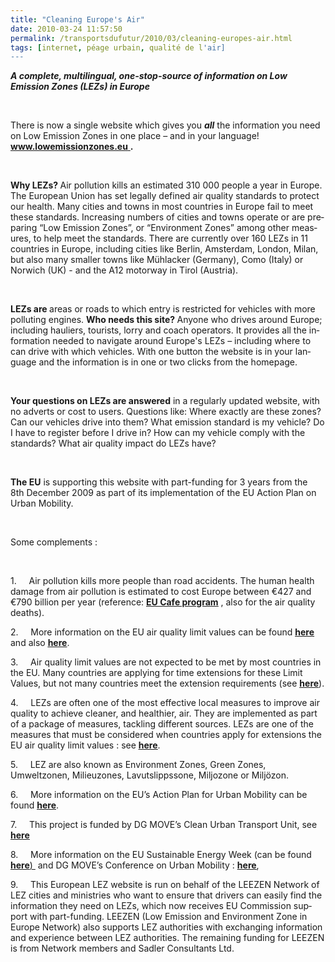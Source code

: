 ```yaml
---
title: "Cleaning Europe's Air"
date: 2010-03-24 11:57:50
permalink: /transportsdufutur/2010/03/cleaning-europes-air.html
tags: [internet, péage urbain, qualité de l'air]
---
```


<p class="MsoNormal"><strong><em><span lang="EN-GB">A complete, multilingual, one-stop-source of information on Low Emission Zones (LEZs) in </span></em></strong><strong><em><span lang="EN-GB">Europe</span></em></strong><span lang="EN-GB"></span></p> <p class="MsoNormal"><span lang="EN-GB"> </span></p> <p class="MsoNormal"><span lang="EN-GB">There is now a single website which gives you <strong><em>all</em></strong> the information you need on Low Emission Zones in one place – and in your language! </span><strong><span style="text-decoration: underline"><span lang="EN-GB">www.lowemissionzones.eu</span></span></strong><span style="text-decoration: underline"><span lang="EN-GB"> </span></span><strong><span lang="EN-GB">.</span></strong><span lang="EN-GB"> </span><span lang="EN-GB"><span> </span></span><span lang="EN-GB"><span> </span></span></p> <p class="MsoNormal"><strong><span lang="EN-GB"> </span></strong></p> <p class="MsoNormal"><strong><span lang="EN-GB">Why LEZs? </span></strong><span lang="EN-GB">Air pollution kills an estimated 310 000 people a year in </span><span lang="EN-GB">Europe</span><span lang="EN-GB">. The European Union has set legally defined air quality standards to protect our health. Many cities and towns in most countries in </span><span lang="EN-GB">Europe</span><span lang="EN-GB"> fail to meet these standards. Increasing numbers of cities and towns operate or are preparing “Low Emission Zones”, or “Environment Zones” among other measures, to help meet the standards. There are currently over 160 LEZs in 11 countries in </span><span lang="EN-GB">Europe</span><span lang="EN-GB">, including cities like </span><span lang="EN-GB">Berlin</span><span lang="EN-GB">, </span><span lang="EN-GB">Amsterdam</span><span lang="EN-GB">, </span><span lang="EN-GB">London</span><span lang="EN-GB">, </span><span lang="EN-GB">Milan</span><span lang="EN-GB">, but also many smaller towns like Mühlacker (</span><span lang="EN-GB">Germany</span><span lang="EN-GB">), </span><span lang="EN-GB">Como</span><span lang="EN-GB"> (</span><span lang="EN-GB">Italy</span><span lang="EN-GB">) or Norwich (UK) - and the A12 motorway in </span><span lang="EN-GB">Tirol</span><span lang="EN-GB"> (</span><span lang="EN-GB">Austria</span><span lang="EN-GB">).</span><span lang="EN-GB"></span></p> <p class="MsoNormal"><span lang="EN-GB"> </span></p> <p class="MsoNormal"><strong><span lang="EN-GB">LEZs are </span></strong><span lang="EN-GB">areas or roads to which entry is restricted for vehicles with more polluting engines. <strong>Who needs this site? </strong>Anyone who drives around </span><span lang="EN-GB">Europe</span><span lang="EN-GB">; including hauliers, tourists, lorry and coach operators. It provides all the information needed to navigate around </span><span lang="EN-GB">Europe</span><span lang="EN-GB">'s LEZs – including where to can drive with which vehicles. With one button the website is in your language and the information is in one or two clicks from the homepage.</span></p> <p class="MsoNormal"><span lang="EN-GB">  </span></p>  <!--more-->  <p class="MsoNormal"><strong><span lang="EN-GB">Your questions on LEZs are answered</span></strong><span lang="EN-GB"> in a regularly updated website, with no adverts or cost to users. Questions like: Where exactly are these zones? Can our vehicles drive into them? What emission standard is my vehicle? Do I have to register before I drive in? How can my vehicle comply with the standards? What air quality impact do LEZs have?</span></p> <p class="MsoNormal"><span lang="EN-GB"> </span></p> <p class="MsoNormal"><strong><span lang="EN-GB">The EU</span></strong><span lang="EN-GB"> is supporting this website with part-funding for 3 years from </span><span lang="EN-GB">the 8<span>th</span><span> </span>December 2009</span><span lang="EN-GB"> as part of its implementation of the EU Action Plan on Urban Mobility.</span></p> <p class="MsoNormal"><span lang="EN-GB"></span> </p> <p class="MsoNormal"><span lang="EN-GB">Some complements :</span></p> <p class="MsoNormal"><span lang="EN-GB"> </span></p> <p class="MsoNormal"><span lang="EN-GB">1.<span>		    </span>Air pollution kills more people than road accidents. The human health damage from air pollution is estimated to cost </span><span lang="EN-GB">Europe</span><span lang="EN-GB"> between €427 and €790 billion per year (reference: <strong><span style="text-decoration: underline"><a href="http://ec.europa.eu/environment/archives/cafe/general/keydocs.htm">EU Cafe program</a></span></strong> , also for the air quality deaths). </span></p> <p class="MsoNormal"><span lang="EN-GB">2.<span>		    </span>More information on the EU air quality limit values can be found <strong><span style="text-decoration: underline"><a href="http://lowemissionzones.eu/what-are-lezs--othermenu-32?start=10">here<span style="font-weight: normal"> </span></a></span></strong>and also <strong><span style="text-decoration: underline"><a href="http://ec.europa.eu/environment/air/legis.htm">here</a></span></strong>. </span></p> <p class="MsoNormal"><span lang="EN-GB">3.<span>		    </span>Air quality limit values are not expected to be met by most countries in the EU. Many countries are applying for time extensions for these Limit Values, but not many countries meet the extension requirements (see <strong><span style="text-decoration: underline"><a href="http://ec.europa.eu/environment/air/quality/legislation/time_extensions.htm">here</a></span></strong>). </span></p> <p class="MsoNormal"><span lang="EN-GB">4.<span>		    </span>LEZs are often one of the most effective local measures to improve air quality to achieve cleaner, and healthier, air. They are implemented as part of a package of measures, tackling different sources. LEZs are one of the measures that must be considered when countries apply for extensions the EU air quality limit values : see <strong><span style="text-decoration: underline"><a href="http://eur-%20lex.europa.eu/LexUriServ/LexUriServ.do?uri=OJ:L:2008:152:0001:0044:EN:PDF">here</a></span></strong>. </span></p> <p class="MsoNormal"><span lang="EN-GB">5.<span>		    </span>LEZ are also known as Environment Zones, Green Zones, Umweltzonen, Milieuzones, Lavutslippssone, Miljozone or Miljözon. </span></p> <p class="MsoNormal"><span lang="EN-GB">6.<span>		    </span>More information on the EU’s Action Plan for Urban Mobility can be found <strong><span style="text-decoration: underline"><a href="http://ec.europa.eu/transport/urban/urban_mobility/action_p_x000D_
lan_en.htm">here</a></span></strong>.<span style="text-decoration: underline"></span></span></p> <p class="MsoNormal"><span lang="EN-GB">7.<span>		    </span>This project is funded by DG MOVE’s Clean Urban Transport Unit, see <strong><span style="text-decoration: underline"><a href="http://ec.europa.eu/transport/urban/index_en.htm">here</a></span></strong><span style="text-decoration: underline"></span></span></p> <p class="MsoNormal"><span lang="EN-GB">8.<span>		    </span>More information on the EU Sustainable Energy Week (can be found <strong><span style="text-decoration: underline"><a href="http://www.eusew.eu/index.cfm">here</a></span></strong><span style="text-decoration: underline">) </span><span> </span>and DG MOVE’s Conference on Urban Mobility : <strong><span style="text-decoration: underline"><a href="http://www.eusew.eu/page.cfm?page=event_content&sby=3&sval=0&sd=40259&id=479">here</a></span></strong>,</span></p> <p class="MsoNormal"><span lang="EN-GB">9.<span>		    </span>This European LEZ website is run on behalf of the LEEZEN Network of LEZ cities and ministries who want to ensure that drivers can easily find the information they need on LEZs, which now receives EU Commission support with part-funding. LEEZEN (Low Emission and Environment Zone in Europe Network) also supports LEZ authorities with exchanging information and experience between LEZ authorities. The remaining funding for LEEZEN is from Network members and Sadler Consultants Ltd.</span></p>
